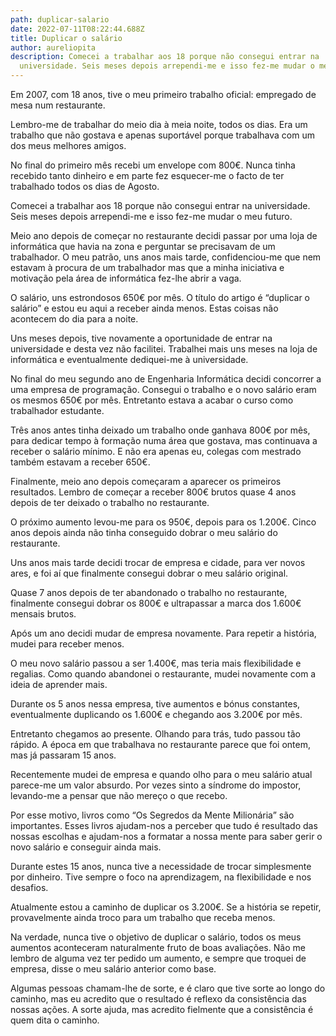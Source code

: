 ```yaml
---
path: duplicar-salario
date: 2022-07-11T08:22:44.688Z
title: Duplicar o salário
author: aureliopita
description: Comecei a trabalhar aos 18 porque não consegui entrar na
  universidade. Seis meses depois arrependi-me e isso fez-me mudar o meu futuro.
---
```



Em 2007, com 18 anos, tive o meu primeiro trabalho oficial: empregado de mesa num restaurante.

Lembro-me de trabalhar do meio dia à meia noite, todos os dias. Era um trabalho que não gostava e apenas suportável porque trabalhava com um dos meus melhores amigos.

No final do primeiro mês recebi um envelope com 800€. Nunca tinha recebido tanto dinheiro e em parte fez esquecer-me o facto de ter trabalhado todos os dias de Agosto.

Comecei a trabalhar aos 18 porque não consegui entrar na universidade. Seis meses depois arrependi-me e isso fez-me mudar o meu futuro.

Meio ano depois de começar no restaurante decidi passar por uma loja de informática que havia na zona e perguntar se precisavam de um trabalhador. O meu patrão, uns anos mais tarde, confidenciou-me que nem estavam à procura de um trabalhador mas que a minha iniciativa e motivação pela área de informática fez-lhe abrir a vaga.

O salário, uns estrondosos 650€ por mês. O título do artigo é “duplicar o salário” e estou eu aqui a receber ainda menos. Estas coisas não acontecem do dia para a noite.

Uns meses depois, tive novamente a oportunidade de entrar na universidade e desta vez não facilitei. Trabalhei mais uns meses na loja de informática e eventualmente dediquei-me à universidade.

No final do meu segundo ano de Engenharia Informática decidi concorrer a uma empresa de programação. Consegui o trabalho e o novo salário eram os mesmos 650€ por mês. Entretanto estava a acabar o curso como trabalhador estudante.

Três anos antes tinha deixado um trabalho onde ganhava 800€ por mês, para dedicar tempo à formação numa área que gostava, mas continuava a receber o salário mínimo. E não era apenas eu, colegas com mestrado também estavam a receber 650€.

Finalmente, meio ano depois começaram a aparecer os primeiros resultados. Lembro de começar a receber 800€ brutos quase 4 anos depois de ter deixado o trabalho no restaurante.

O próximo aumento levou-me para os 950€, depois para os 1.200€. Cinco anos depois ainda não tinha conseguido dobrar o meu salário do restaurante.

Uns anos mais tarde decidi trocar de empresa e cidade, para ver novos ares, e foi aí que finalmente consegui dobrar o meu salário original.

Quase 7 anos depois de ter abandonado o trabalho no restaurante, finalmente consegui dobrar os 800€ e ultrapassar a marca dos 1.600€ mensais brutos.

Após um ano decidi mudar de empresa novamente. Para repetir a história, mudei para receber menos.

O meu novo salário passou a ser 1.400€, mas teria mais flexibilidade e regalias. Como quando abandonei o restaurante, mudei novamente com a ideia de aprender mais.

Durante os 5 anos nessa empresa, tive aumentos e bónus constantes, eventualmente duplicando os 1.600€ e chegando aos 3.200€ por mês.

Entretanto chegamos ao presente. Olhando para trás, tudo passou tão rápido. A época em que trabalhava no restaurante parece que foi ontem, mas já passaram 15 anos.

Recentemente mudei de empresa e quando olho para o meu salário atual parece-me um valor absurdo. Por vezes sinto a síndrome do impostor, levando-me a pensar que não mereço o que recebo.

Por esse motivo, livros como “Os Segredos da Mente Milionária” são importantes. Esses livros ajudam-nos a perceber que tudo é resultado das nossas escolhas e ajudam-nos a formatar a nossa mente para saber gerir o novo salário e conseguir ainda mais.

Durante estes 15 anos, nunca tive a necessidade de trocar simplesmente por dinheiro. Tive sempre o foco na aprendizagem, na flexibilidade e nos desafios.

Atualmente estou a caminho de duplicar os 3.200€. Se a história se repetir, provavelmente ainda troco para um trabalho que receba menos. 

Na verdade, nunca tive o objetivo de duplicar o salário, todos os meus aumentos aconteceram naturalmente fruto de boas avaliações. Não me lembro de alguma vez ter pedido um aumento, e sempre que troquei de empresa, disse o meu salário anterior como base.

Algumas pessoas chamam-lhe de sorte, e é claro que tive sorte ao longo do caminho, mas eu acredito que o resultado é reflexo da consistência das nossas ações. A sorte ajuda, mas acredito fielmente que a consistência é quem dita o caminho.
